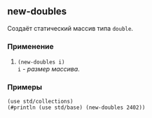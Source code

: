 ## new-doubles
Создаёт статический массив типа `double`.

### Применение

1. `(new-doubles i)`<br>
`i` - _размер массива_.

### Примеры

```pihta
(use std/collections)
(#println (use std/base) (new-doubles 2402))
```